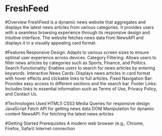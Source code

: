 # FreshFeed

#Overview
FreshFeed is a dynamic news website that aggregates and displays the latest news articles from various categories. It provides users with a seamless browsing experience through its responsive design and intuitive interface. The website fetches news data from NewsAPI and displays it in a visually appealing card format.

#Features
Responsive Design: Adapts to various screen sizes to ensure optimal user experience across devices.
Category Filtering: Allows users to filter news articles by categories such as Sports, Finance, and Politics.
Search Functionality: Enables users to search for news articles by entering keywords.
Interactive News Cards: Displays news articles in card format with hover effects and clickable links to full articles.
Fixed Navigation Bar: Provides easy access to different sections and the search bar.
Footer Links: Includes links to essential information such as Terms of Use, Privacy Policy, and Contact Us.

#Technologies Used
HTML5
CSS3
Media Queries for responsive design
JavaScript
Fetch API for getting news data
DOM Manipulation for dynamic content
NewsAPI: For fetching the latest news articles

#Getting Started
Prerequisites
A modern web browser (e.g., Chrome, Firefox, Safari)
Internet connection
